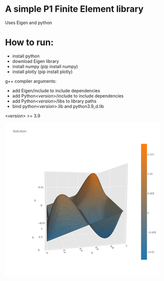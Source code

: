 # A simple P1 Finite Element library

Uses Eigen and python

# How to run:

- install python
- download Eigen library
- install numpy (pip install numpy)
- install plotly (pip install plotly)

g++ compiler arguments:
- add Eigen/include to include dependencies
- add Python<*version*>/include to include dependencies
- add Python<*version*>/libs to library paths
- bind python<*version*>.lib and python3.9_d.lib

<*version*> >= 3.9

![Screenshot](examples/example.png)